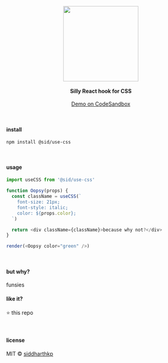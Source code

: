 <p align="center">
  <img src="https://pbs.twimg.com/media/DyKPpD7UwAAVKyH.jpg:large" height="200px"/>
  <br><br>
  <b>Silly React hook for CSS</b>
  <br><br/>
  <a href="https://codesandbox.io/s/5xrrwp8nlp">Demo on CodeSandbox</a>
</p>

&nbsp;

#### install

```
npm install @sid/use-css
```

&nbsp;

#### usage

```js
import useCSS from '@sid/use-css'

function Oopsy(props) {
  const className = useCSS(`
    font-size: 21px;
    font-style: italic;
    color: ${props.color};
  `)

  return <div className={className}>because why not?</div>
}

render(<Oopsy color="green" />)
```

&nbsp;

#### but why?

funsies

#### like it?

:star: this repo

&nbsp;

#### license

MIT © [siddharthkp](https://github.com/siddharthkp)

